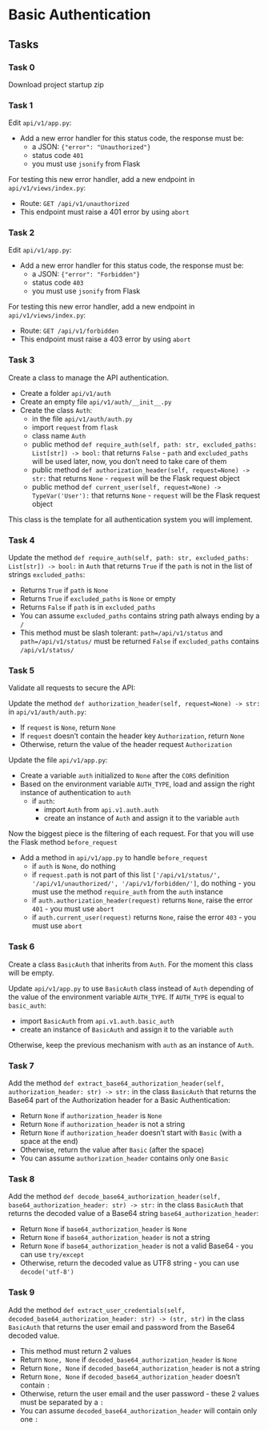 # Basic Authentication

## Tasks

### Task 0
Download project startup zip

### Task 1
Edit `api/v1/app.py`:
- Add a new error handler for this status code, the response must be:
	- a JSON: `{"error": "Unauthorized"}`
	- status code `401`
	- you must use `jsonify` from Flask

For testing this new error handler, add a new endpoint in `api/v1/views/index.py`:
- Route: `GET /api/v1/unauthorized`
- This endpoint must raise a 401 error by using `abort`

### Task 2
Edit `api/v1/app.py`:
- Add a new error handler for this status code, the response must be:
	- a JSON: `{"error": "Forbidden"}`
	- status code `403`
	- you must use `jsonify` from Flask

For testing this new error handler, add a new endpoint in `api/v1/views/index.py`:
- Route: `GET /api/v1/forbidden`
- This endpoint must raise a 403 error by using `abort`

### Task 3
Create a class to manage the API authentication.
- Create a folder `api/v1/auth`
- Create an empty file `api/v1/auth/__init__.py`
- Create the class `Auth`:
	- in the file `api/v1/auth/auth.py`
	- import `request` from `flask`
	- class name `Auth`
	- public method `def require_auth(self, path: str, excluded_paths: List[str]) -> bool:` that returns `False` - `path` and `excluded_paths` will be used later, now, you don’t need to take care of them
	- public method `def authorization_header(self, request=None) -> str:` that returns `None` - `request` will be the Flask request object
	- public method `def current_user(self, request=None) -> TypeVar('User'):` that returns `None` - `request` will be the Flask request object

This class is the template for all authentication system you will implement.

### Task 4
Update the method `def require_auth(self, path: str, excluded_paths: List[str]) -> bool:` in `Auth` that returns `True` if the `path` is not in the list of strings `excluded_paths`:
- Returns `True` if `path` is `None`
- Returns `True` if `excluded_paths` is `None` or empty
- Returns `False` if `path` is in `excluded_paths`
- You can assume `excluded_paths` contains string path always ending by a `/`
- This method must be slash tolerant: `path=/api/v1/status` and `path=/api/v1/status/` must be returned `False` if `excluded_paths` contains `/api/v1/status/`

### Task 5
Validate all requests to secure the API:

Update the method `def authorization_header(self, request=None) -> str:` in `api/v1/auth/auth.py`:
- If `request` is `None`, return `None`
- If `request` doesn’t contain the header key `Authorization`, return `None`
- Otherwise, return the value of the header request `Authorization`

Update the file `api/v1/app.py`:
- Create a variable `auth` initialized to `None` after the `CORS` definition
- Based on the environment variable `AUTH_TYPE`, load and assign the right instance of authentication to `auth`
	- if `auth`:
		- import `Auth` from `api.v1.auth.auth`
		- create an instance of `Auth` and assign it to the variable `auth`

Now the biggest piece is the filtering of each request. For that you will use the Flask method `before_request`
- Add a method in `api/v1/app.py` to handle `before_request`
	- if `auth` is `None`, do nothing
	- if `request.path` is not part of this list `['/api/v1/status/', '/api/v1/unauthorized/', '/api/v1/forbidden/']`, do nothing - you must use the method `require_auth` from the `auth` instance
	- if `auth.authorization_header(request)` returns `None`, raise the error `401` - you must use `abort`
	- if `auth.current_user(request)` returns `None`, raise the error `403` - you must use `abort`

### Task 6
Create a class `BasicAuth` that inherits from `Auth`. For the moment this class will be empty.

Update `api/v1/app.py` to use `BasicAuth` class instead of `Auth` depending of the value of the environment variable `AUTH_TYPE`. If `AUTH_TYPE` is equal to `basic_auth`:
- import `BasicAuth` from `api.v1.auth.basic_auth`
- create an instance of `BasicAuth` and assign it to the variable `auth`

Otherwise, keep the previous mechanism with `auth` as an instance of `Auth`.

### Task 7
Add the method `def extract_base64_authorization_header(self, authorization_header: str) -> str:` in the class `BasicAuth` that returns the Base64 part of the Authorization header for a Basic Authentication:
- Return `None` if `authorization_header` is `None`
- Return `None` if `authorization_header` is not a string
- Return `None` if `authorization_header` doesn’t start with `Basic` (with a space at the end)
- Otherwise, return the value after `Basic` (after the space)
- You can assume `authorization_header` contains only one `Basic`

### Task 8
Add the method `def decode_base64_authorization_header(self, base64_authorization_header: str) -> str:` in the class `BasicAuth` that returns the decoded value of a Base64 string `base64_authorization_header`:
- Return `None` if `base64_authorization_header` is `None`
- Return `None` if `base64_authorization_header` is not a string
- Return `None` if `base64_authorization_header` is not a valid Base64 - you can use `try/except`
- Otherwise, return the decoded value as UTF8 string - you can use `decode('utf-8')`

### Task 9
Add the method `def extract_user_credentials(self, decoded_base64_authorization_header: str) -> (str, str)` in the class `BasicAuth` that returns the user email and password from the Base64 decoded value.
- This method must return 2 values
- Return `None, None` if `decoded_base64_authorization_header` is `None`
- Return `None, None` if `decoded_base64_authorization_header` is not a string
- Return `None, None` if `decoded_base64_authorization_header` doesn’t contain `:`
- Otherwise, return the user email and the user password - these 2 values must be separated by a `:`
- You can assume `decoded_base64_authorization_header` will contain only one `:`
